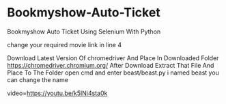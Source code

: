 # Bookmyshow-Auto-Ticket
Bookmyshow Auto Ticket Using Selenium With Python

change your required movie link in line 4

Download Latest Version Of chromedriver And Place In Downloaded Folder  https://chromedriver.chromium.org/ After Download Extract That File And Place To The Folder open cmd and enter beast/beast.py i named beast you can change the name 

video=https://youtu.be/k5lNi4sta0k
